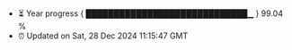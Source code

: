 - ⏳ Year progress { █████████████████████████████▁ } 99.04 %
- ⏰ Updated on Sat, 28 Dec 2024 11:15:47 GMT

